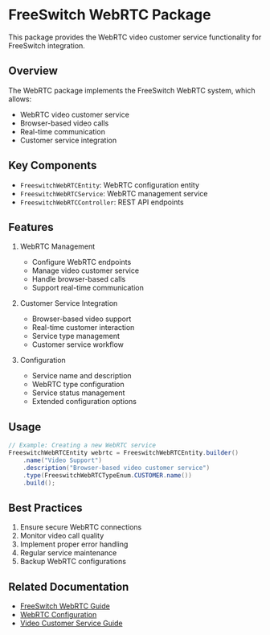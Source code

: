 # FreeSwitch WebRTC Package

This package provides the WebRTC video customer service functionality for FreeSwitch integration.

## Overview

The WebRTC package implements the FreeSwitch WebRTC system, which allows:

- WebRTC video customer service
- Browser-based video calls
- Real-time communication
- Customer service integration

## Key Components

- `FreeswitchWebRTCEntity`: WebRTC configuration entity
- `FreeswitchWebRTCService`: WebRTC management service
- `FreeswitchWebRTCController`: REST API endpoints

## Features

1. WebRTC Management
   - Configure WebRTC endpoints
   - Manage video customer service
   - Handle browser-based calls
   - Support real-time communication

2. Customer Service Integration
   - Browser-based video support
   - Real-time customer interaction
   - Service type management
   - Customer service workflow

3. Configuration
   - Service name and description
   - WebRTC type configuration
   - Service status management
   - Extended configuration options

## Usage

```java
// Example: Creating a new WebRTC service
FreeswitchWebRTCEntity webrtc = FreeswitchWebRTCEntity.builder()
    .name("Video Support")
    .description("Browser-based video customer service")
    .type(FreeswitchWebRTCTypeEnum.CUSTOMER.name())
    .build();
```

## Best Practices

1. Ensure secure WebRTC connections
2. Monitor video call quality
3. Implement proper error handling
4. Regular service maintenance
5. Backup WebRTC configurations

## Related Documentation

- [FreeSwitch WebRTC Guide](https://freeswitch.org/confluence/display/FREESWITCH/WebRTC)
- [WebRTC Configuration](https://freeswitch.org/confluence/display/FREESWITCH/WebRTC+Configuration)
- [Video Customer Service Guide](https://freeswitch.org/confluence/display/FREESWITCH/Video+Customer+Service)
